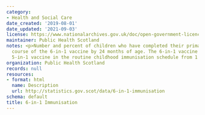 ```yaml
---
category:
- Health and Social Care
date_created: '2019-08-01'
date_updated: '2021-09-03'
license: https://www.nationalarchives.gov.uk/doc/open-government-licence/version/3/
maintainer: Public Health Scotland
notes: <p>Number and percent of children who have completed their primary immunisation
  course of the 6-in-1 vaccine by 24 months of age. The 6-in-1 vaccine replaced the
  5-in-1 vaccine in the routine childhood immunisation schedule from 1 October 2017.</p>
organization: Public Health Scotland
records: null
resources:
- format: html
  name: Description
  url: http://statistics.gov.scot/data/6-in-1-immunisation
schema: default
title: 6-in-1 Immunisation
---
```

